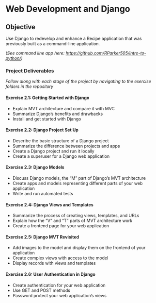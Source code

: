 # Web Development and Django

## Objective
Use Django to redevelop and enhance a Recipe application that was previously built as a command-line application.

_(See command line app here: https://github.com/RParker505/intro-to-python/)_

### Project Deliverables

_Follow along with each stage of the project by navigating to the exercise folders in the repository_


#### Exercise 2.1: Getting Started with Django
- Explain MVT architecture and compare it with MVC
- Summarize Django’s benefits and drawbacks 
- Install and get started with Django

#### Exercise 2.2: Django Project Set Up
-	Describe the basic structure of a Django project 
-	Summarize the difference between projects and apps
-	Create a Django project and run it locally
-	Create a superuser for a Django web application

#### Exercise 2.3: Django Models
-	Discuss Django models, the “M” part of Django’s MVT architecture
-	Create apps and models representing different parts of your web application 
-	Write and run automated tests

#### Exercise 2.4: Django Views and Templates
-	Summarize the process of creating views, templates, and URLs 
-	Explain how the “V” and “T” parts of MVT architecture work
-	Create a frontend page for your web application

#### Exercise 2.5: Django MVT Revisited
-	Add images to the model and display them on the frontend of your application
-	Create complex views with access to the model
-	Display records with views and templates

#### Exercise 2.6: User Authentication in Django
-	Create authentication for your web application
-	Use GET and POST methods 
-	Password protect your web application’s views
